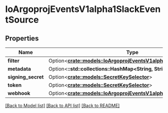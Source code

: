 # IoArgoprojEventsV1alpha1SlackEventSource

## Properties

Name | Type | Description | Notes
------------ | ------------- | ------------- | -------------
**filter** | Option<[**crate::models::IoArgoprojEventsV1alpha1EventSourceFilter**](io.argoproj.events.v1alpha1.EventSourceFilter.md)> |  | [optional]
**metadata** | Option<**::std::collections::HashMap<String, String>**> |  | [optional]
**signing_secret** | Option<[**crate::models::SecretKeySelector**](SecretKeySelector.md)> |  | [optional]
**token** | Option<[**crate::models::SecretKeySelector**](SecretKeySelector.md)> |  | [optional]
**webhook** | Option<[**crate::models::IoArgoprojEventsV1alpha1WebhookContext**](io.argoproj.events.v1alpha1.WebhookContext.md)> |  | [optional]

[[Back to Model list]](../README.md#documentation-for-models) [[Back to API list]](../README.md#documentation-for-api-endpoints) [[Back to README]](../README.md)


